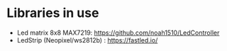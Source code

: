 # Libraries in use

- Led matrix 8x8 MAX7219: <https://github.com/noah1510/LedController>
- LedStrip (Neopixel/ws2812b) : <https://fastled.io/>



   